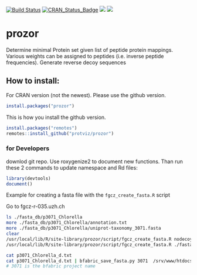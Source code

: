 [![Build Status](https://travis-ci.org/protViz/prozor.svg?branch=master)](https://travis-ci.org/protViz/prozor)
[![CRAN_Status_Badge](http://www.r-pkg.org/badges/version/prozor)](https://cran.r-project.org/package=prozor)
[![](http://cranlogs.r-pkg.org/badges/prozor)](https://cran.r-project.org/package=prozor)
[![](http://cranlogs.r-pkg.org/badges/grand-total/prozor)](https://cran.r-project.org/package=prozor)


# prozor
Determine minimal Protein set given list of peptide protein mappings. Various weights can be assigned to peptides (i.e. inverse peptide frequencies).
Generate reverse decoy sequences

 
## How to install:
For CRAN version (not the newest). Please use the github version.

```r
install.packages("prozor")
```

This is how you install the github version.

```r
install.packages("remotes")
remotes::install_github("protviz/prozor")
```

### for Developers

downlod git repo. Use roxygenize2 to document new functions. Than run these 2 commands to update namespace and Rd files:

```r
library(devtools)
document()
```


Example for creating a fasta file with the `fgcz_create_fasta.R` script

Go to fgcz-r-035.uzh.ch


```bash
ls ./fasta_db/p3071_Chlorella
more ./fasta_db/p3071_Chlorella/annotation.txt
more ./fasta_db/p3071_Chlorella/uniprot-taxonomy_3071.fasta
clear
/usr/local/lib/R/site-library/prozor/script/fgcz_create_fasta.R nodecoy -h
/usr/local/lib/R/site-library/prozor/script/fgcz_create_fasta.R ./fasta_db/p3071_Chlorella -o /srv/www/htdocs/FASTA/

cat p3071_Chlorella_d.txt
cat p3071_Chlorella_d.txt | bfabric_save_fasta.py 3071  /srv/www/htdocs/FASTA/fgcz_3071_Chlorella_d_20200604.fasta
# 3071 is the bfabric project name
```

